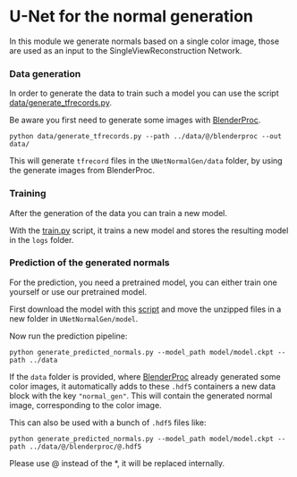 # U-Net for the normal generation

In this module we generate normals based on a single color image, those are used as an input to the SingleViewReconstruction Network.

### Data generation

In order to generate the data to train such a model you can use the script [data/generate_tfrecords.py](data/generate_tfrecords.py).

Be aware you first need to generate some images with [BlenderProc](../BlenderProc). 

```shell script
python data/generate_tfrecords.py --path ../data/@/blenderproc --out data/
```

This will generate `tfrecord` files in the `UNetNormalGen/data` folder, by using the generate images from BlenderProc.

### Training

After the generation of the data you can train a new model.

With the [train.py](train.py) script, it trains a new model and stores the resulting model in the `logs` folder.

### Prediction of the generated normals

For the prediction, you need a pretrained model, you can either train one yourself or use our pretrained model.

First download the model with this [script](../download_models.py) and move the unzipped files in a new folder in `UNetNormalGen/model`.

Now run the prediction pipeline:

```shell script
python generate_predicted_normals.py --model_path model/model.ckpt --path ../data
```

If the `data` folder is provided, where [BlenderProc](../BlenderProc) already generated some color images, it automatically adds to these `.hdf5` containers a new data block with the key `"normal_gen"`.
This will contain the generated normal image, corresponding to the color image.

This can also be used with a bunch of `.hdf5` files like: 

```shell script
python generate_predicted_normals.py --model_path model/model.ckpt --path ../data/@/blenderproc/@.hdf5
```

Please use @ instead of the *, it will be replaced internally.


